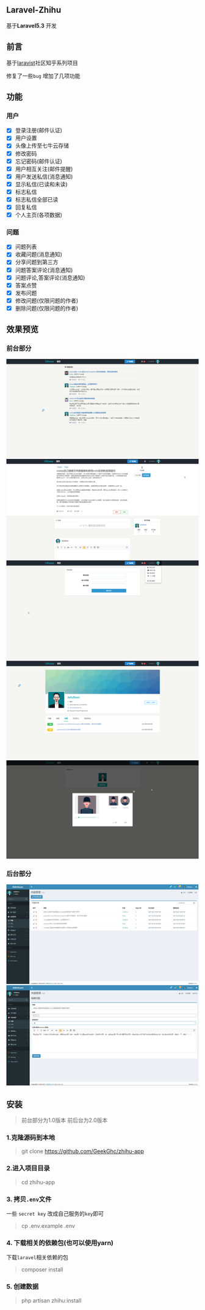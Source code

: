 ## Laravel-Zhihu
基于**Laravel5.3** 开发

## 前言
基于[laravist](https://www.laravist.com/)社区知乎系列项目
  
修复了一些`bug` 增加了几项功能

## 功能

### 用户
- [x] 登录注册(邮件认证)
- [x] 用户设置
- [x] 头像上传至七牛云存储
- [x] 修改密码
- [x] 忘记密码(邮件认证)
- [x] 用户相互关注(邮件提醒)
- [x] 用户发送私信(消息通知)
- [x] 显示私信(已读和未读)
- [x] 标志私信
- [x] 标志私信全部已读
- [x] 回复私信
- [x] 个人主页(各项数据)

### 问题
- [x] 问题列表
- [x] 收藏问题(消息通知)
- [x] 分享问题到第三方
- [x] 问题答案评论(消息通知)
- [x] 问题评论,答案评论(消息通知)
- [x] 答案点赞
- [x] 发布问题
- [x] 修改问题(仅限问题的作者)
- [x] 删除问题(仅限问题的作者)

## 效果预览
### 前台部分
![1](public/screenshot/7.png)
![2](public/screenshot/2.png)
![3](public/screenshot/6.png)
![4](public/screenshot/5.png)
![5](public/screenshot/3.png)
### 后台部分
![8](public/screenshot/8.png)
![9](public/screenshot/9.png)

## 安装

> 前台部分为1.0版本 前后台为2.0版本

### 1.克隆源码到本地
> git clone https://github.com/GeekGhc/zhihu-app

### 2.进入项目目录
> cd zhihu-app

### 3. 拷贝`.env`文件
一些 `secret key` 改成自己服务的`key`即可
> cp .env.example .env

### 4. 下载相关的依赖包(也可以使用yarn)
下载`laravel`相关依赖的包
> composer install

### 5. 创建数据
> php artisan zhihu:install